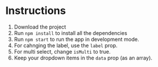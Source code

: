 # Instructions 

1. Download the project
2. Run `npm install` to install all the dependencies
3. Run `npm start` to run the app in development mode.
4. For cahnging the label, use the `label` prop.
5. For multi select, change `isMulti` to true.
6. Keep your dropdown items in the `data` prop (as an array).

